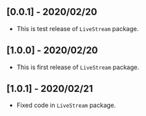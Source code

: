 ## [0.0.1] - 2020/02/20

* This is test release of `LiveStream` package.

## [1.0.0] - 2020/02/20

* This is first release of `LiveStream` package.

## [1.0.1] - 2020/02/21

* Fixed code in `LiveStream` package. 
